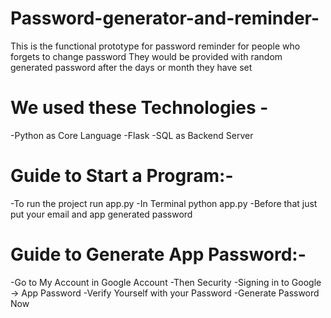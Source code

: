 # Password-generator-and-reminder-
This is the functional prototype for password reminder for people who forgets to change password 
 They would be provided with random generated password after the days or month they have set
 
 

 
# We used these Technologies -

  -Python as Core Language
  -Flask
  -SQL as Backend Server
  
  
# Guide to Start a Program:-

  -To run the project run app.py
  -In Terminal python app.py
  -Before that just put your email and app generated password

# Guide to Generate App Password:-

-Go to My Account in Google Account
-Then Security
-Signing in to Google -> App Password
-Verify Yourself with your Password
-Generate Password Now
 
 
